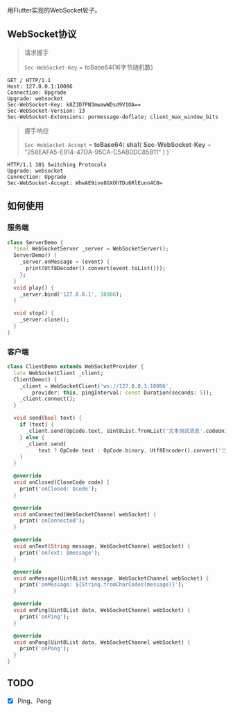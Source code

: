 
用Flutter实现的WebSocket轮子。

## WebSocket协议

> 请求握手
>
> `Sec-WebSocket-Key` = toBase64(16字节随机数)
```http
GET / HTTP/1.1
Host: 127.0.0.1:10086
Connection: Upgrade
Upgrade: websocket
Sec-WebSocket-Key: k8ZJD7PN3mwawWDsd9V1OA==
Sec-WebSocket-Version: 13
Sec-WebSocket-Extensions: permessage-deflate; client_max_window_bits
```

> 握手响应
>
> `Sec-WebSocket-Accept` = **toBase64**( **sha1**( **Sec**-**WebSocket**-**Key** + "258EAFA5-E914-47DA-95CA-C5AB0DC85B11" )  )

```http
HTTP/1.1 101 Switching Protocols
Upgrade: websocket
Connection: Upgrade
Sec-WebSocket-Accept: WhwAE9ive8GXOhTDu6RlEunn4C0=
```

## 如何使用

### 服务端

```dart
class ServerDemo {
  final WebSocketServer _server = WebSocketServer();
  ServerDemo() {
    _server.onMessage = (event) {
      print(Utf8Decoder().convert(event.toList()));
    };
  }
  void play() {
    _server.bind('127.0.0.1', 10086);
  }

  void stop() {
    _server.close();
  }
}
```

### 客户端

```dart
class ClientDemo extends WebSocketProvider {
  late WebSocketClient _client;
  ClientDemo() {
    _client = WebSocketClient('ws://127.0.0.1:10086',
        provider: this, pingInterval: const Duration(seconds: 5));
    _client.connect();
  }

  void send(bool text) {
    if (text) {
      _client.send(OpCode.text, Uint8List.fromList('文本测试消息'.codeUnits));
    } else {
      _client.send(
          text ? OpCode.text : OpCode.binary, Utf8Encoder().convert('二进制测试消息'));
    }
  }

  @override
  void onClosed(CloseCode code) {
    print('onClosed: $code');
  }

  @override
  void onConnected(WebSocketChannel webSocket) {
    print('onConnected');
  }

  @override
  void onText(String message, WebSocketChannel webSocket) {
    print('onText: $message');
  }

  @override
  void onMessage(Uint8List message, WebSocketChannel webSocket) {
    print('onMessage: ${String.fromCharCodes(message)}');
  }

  @override
  void onPing(Uint8List data, WebSocketChannel webSocket) {
    print('onPing');
  }

  @override
  void onPong(Uint8List data, WebSocketChannel webSocket) {
    print('onPong');
  }
}
```

## TODO

- [x] Ping、Pong